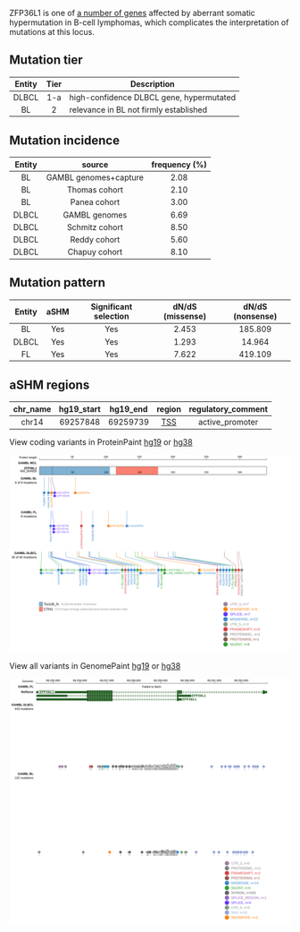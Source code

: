 ZFP36L1 is one of [a number of genes](https://github.com/morinlab/LLMPP/wiki/ashm) affected by aberrant somatic hypermutation in B-cell lymphomas, which complicates the interpretation of mutations at this locus.

## Mutation tier

|Entity|Tier|Description                           |
|:------:|:----:|--------------------------------------|
|DLBCL |1-a   |high-confidence DLBCL gene, hypermutated            |
|BL    |2   |relevance in BL not firmly established|

## Mutation incidence

|Entity|source               |frequency (%)|
|:------:|:---------------------:|:-------------:|
|BL    |GAMBL genomes+capture|2.08         |
|BL    |Thomas cohort        |2.10         |
|BL    |Panea cohort         |3.00         |
|DLBCL |GAMBL genomes        |6.69         |
|DLBCL |Schmitz cohort       |8.50         |
|DLBCL |Reddy cohort         |5.60         |
|DLBCL |Chapuy cohort        |8.10         |

## Mutation pattern

|Entity|aSHM|Significant selection|dN/dS (missense)|dN/dS (nonsense)|
|:------:|:----:|:---------------------:|:----------------:|:----------------:|
|BL    |Yes |Yes                  |2.453           |185.809         |
|DLBCL |Yes |Yes                  |1.293           | 14.964         |
|FL    |Yes |Yes                  |7.622           |419.109         |

## aSHM regions

|chr_name|hg19_start|hg19_end|region                                                                                    |regulatory_comment|
|:--------:|:----------:|:--------:|:------------------------------------------------------------------------------------------:|:------------------:|
|chr14   |69257848  |69259739|[TSS](https://genome.ucsc.edu/s/rdmorin/GAMBL%20hg19?position=chr14%3A69257848%2D69259739)|active_promoter   |



View coding variants in ProteinPaint [hg19](https://www.bcgsc.ca/downloads/morinlab/GAMBL/test/genes/ZFP36L1_protein.html)  or [hg38](https://www.bcgsc.ca/downloads/morinlab/GAMBL/test/genes/ZFP36L1_protein_hg38.html)

![image](images/proteinpaint/ZFP36L1_NM_004926.svg)

View all variants in GenomePaint [hg19](https://www.bcgsc.ca/downloads/morinlab/GAMBL/test/genes/ZFP36L1.html)  or [hg38](https://www.bcgsc.ca/downloads/morinlab/GAMBL/test/genes/ZFP36L1_hg38.html)

![image](images/proteinpaint/ZFP36L1.svg)
